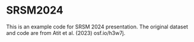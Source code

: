 # SRSM2024
This is an example code for SRSM 2024 presentation. The original dataset and code are from Atit et al. (2023) osf.io/h3w7j. 
